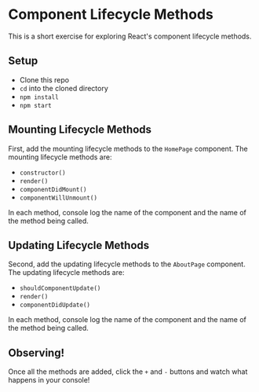 # Component Lifecycle Methods

This is a short exercise for exploring React's component lifecycle methods.

## Setup

- Clone this repo
- `cd` into the cloned directory
- `npm install`
- `npm start`

## Mounting Lifecycle Methods

First, add the mounting lifecycle methods to the `HomePage` component. The
mounting lifecycle methods are:

- `constructor()`
- `render()`
- `componentDidMount()`
- `componentWillUnmount()`

In each method, console log the name of the component and the name of the method
being called.

## Updating Lifecycle Methods

Second, add the updating lifecycle methods to the `AboutPage` component. The
updating lifecycle methods are:

- `shouldComponentUpdate()`
- `render()`
- `componentDidUpdate()`

In each method, console log the name of the component and the name of the method
being called.

## Observing!

Once all the methods are added, click the `+` and `-` buttons and watch what
happens in your console!
